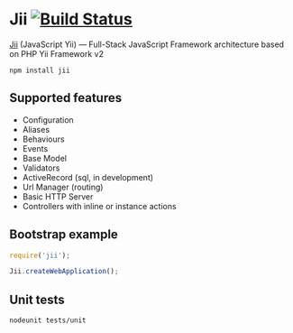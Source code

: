 Jii [![Build Status](https://travis-ci.org/jiisoft/jii.svg)](https://travis-ci.org/jiisoft/jii)
====

[Jii](http://www.jiiframework.ru/) (JavaScript Yii) — Full-Stack JavaScript Framework architecture based on PHP Yii Framework v2

    npm install jii

Supported features
---

- Configuration
- Aliases
- Behaviours
- Events
- Base Model
- Validators
- ActiveRecord (sql, in development)
- Url Manager (routing)
- Basic HTTP Server
- Controllers with inline or instance actions

Bootstrap example
---

```js
require('jii');

Jii.createWebApplication();
```

Unit tests
---

```sh
nodeunit tests/unit
```
